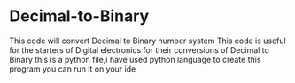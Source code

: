 # Decimal-to-Binary
This code will convert Decimal to Binary number system
This code is useful for the starters of Digital electronics for their conversions of Decimal to Binary
this is a python file,i have used python language to create this program
you can run it on your ide
